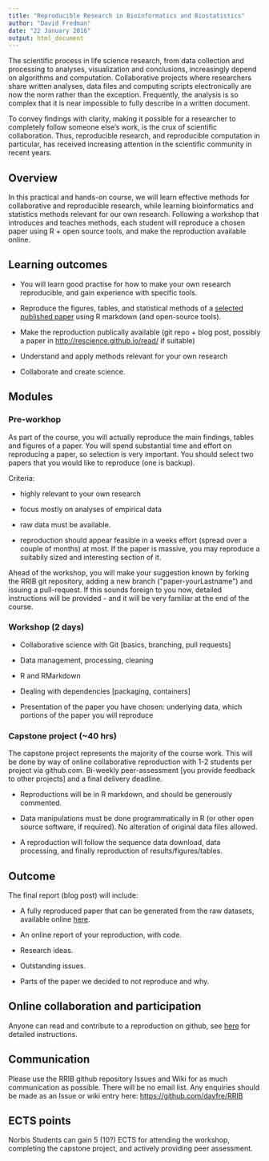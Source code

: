 ```yaml
---
title: "Reproducible Research in Bioinformatics and Biostatistics"
author: "David Fredman"
date: "22 January 2016"
output: html_document
---
```


The scientific process in life science research, from data collection and
processing to analyses, visualization and conclusions, increasingly depend
on algorithms and computation. Collaborative projects where researchers share
written analyses, data files and computing scripts electronically are now
the norm rather than the exception. Frequently, the analysis is so complex that
it is near impossible to fully describe in a written document.

To convey findings with clarity, making it possible for a researcher to
completely follow someone else’s work, is the crux of scientific collaboration.
Thus, reproducible research, and reproducible computation in particular, has
received increasing attention in the scientific community in recent years. 

## Overview

In this practical and hands-on course, we will learn effective methods for
collaborative and reproducible research, while learning bioinformatics and
statistics methods relevant for our own research. Following a workshop that
introduces and teaches methods, each student will reproduce a chosen paper
using R + open source tools, and make the reproduction available online.

## Learning outcomes

-   You will learn good practise for how to make your own research reproducible,
and gain experience with specific tools.

-   Reproduce the figures, tables, and statistical methods of a
    [selected published paper](http://davfre.github.io/RRIB/) using R markdown
    (and open-source tools).

-   Make the reproduction publically available (git repo + blog post, possibly
a paper in http://rescience.github.io/read/ if suitable)

-   Understand and apply methods relevant for your own research

-   Collaborate and create science.

## Modules

### Pre-workhop

As part of the course, you will actually reproduce the main findings, tables
and figures of a paper. You will spend substantial time and effort on reproducing
a paper, so selection is very important. You should select two papers that you
would like to reproduce (one is backup).

Criteria:

- highly relevant to your own research

- focus mostly on analyses of empirical data

- raw data must be available.

- reproduction should appear feasible in a weeks effort (spread over a couple
of months) at most. If the paper is massive, you may reproduce a suitabily sized
and interesting section of it.

Ahead of the workshop, you will make your suggestion known by forking the RRIB
git repository, adding a new branch ("paper-yourLastname") and issuing
a pull-request. If this sounds foreign to you now, detailed instructions will be
provided - and it will be very familiar at the end of the course.

### Workshop (2 days)

- Collaborative science with Git [basics, branching, pull requests]

- Data management, processing, cleaning

- R and RMarkdown

- Dealing with dependencies [packaging, containers]

- Presentation of the paper you have chosen: underlying data, which portions of
the paper you will reproduce

### Capstone project (~40 hrs)

The capstone project represents the majority of the course work.
This will be done by way of online collaborative reproduction
with 1-2 students per project via github.com. Bi-weekly peer-assessment
[you provide feedback to other projects] and a final delivery deadline.

- Reproductions will be in R markdown, and should be generously commented.

- Data manipulations must be done programmatically in R (or other open source software, if
required). No alteration of original data files allowed.

- A reproduction will follow the sequence data download, data processing, and
finally reproduction of results/figures/tables.

## Outcome

The final report (blog post) will include:

-   A fully reproduced paper that can be generated from
    the raw datasets, available online [here](http://davfre.github.io/RRIB/).

-   An online report of your reproduction, with code.

-   Research ideas.

-   Outstanding issues.

-   Parts of the paper we decided to not reproduce and why.


## Online collaboration and participation

Anyone can read and contribute to a reproduction on github, see
[here](contributing.md) for detailed instructions. 

## Communication

Please use the RRIB github repository Issues and Wiki for as much communication
as possible. There will be no email list. Any enquiries should be made as an
Issue or wiki entry here: https://github.com/davfre/RRIB 

## ECTS points

Norbis Students can gain 5 (10?) ECTS for attending the workshop, completing the
capstone project, and actively providing peer assessment.


